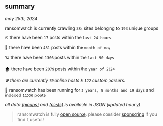 
## summary
_may 25th, 2024_

ransomwatch is currently crawling `384` sites belonging to `193` unique groups

⏲ there have been `17` posts within the `last 24 hours`

🦈 there have been `431` posts within the `month of may`

🪐 there have been `1306` posts within the `last 90 days`

🏚 there have been `2079` posts within the `year of 2024`

_⚙️ there are currently `70` online hosts & `122` custom parsers._

🦕 ransomwatch has been running for `2 years, 8 months and 19 days` and indexed `11536` posts

_all data  [(groups)](http://ransomwhat.telemetry.ltd/groups) and [(posts)](http://ransomwhat.telemetry.ltd/posts) is available in JSON (updated hourly)_

> ransomwatch is fully [open source](https://github.com/joshhighet/ransomwatch#ransomwatch--). please consider [sponsoring](https://github.com/sponsors/joshhighet) if you find it useful!
